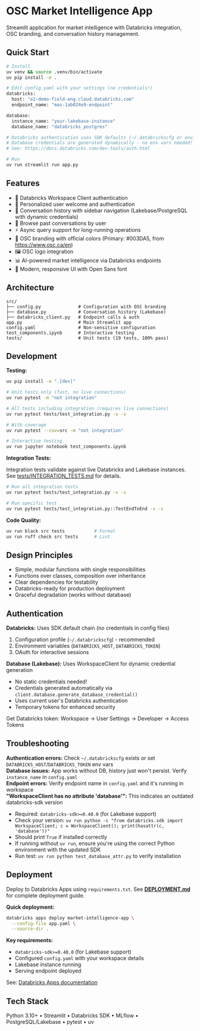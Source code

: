 # OSC Market Intelligence App

Streamlit application for market intelligence with Databricks integration, OSC branding, and conversation history management.

## Quick Start

```bash
# Install
uv venv && source .venv/bin/activate
uv pip install -e .

# Edit config.yaml with your settings (no credentials!)
databricks:
  host: "e2-demo-field-eng.cloud.databricks.com"
  endpoint_name: "mas-1ab024e9-endpoint"

database:
  instance_name: "your-lakebase-instance"
  database_name: "databricks_postgres"

# Databricks authentication uses SDK defaults (~/.databrickscfg or environment)
# Database credentials are generated dynamically - no env vars needed!
# See: https://docs.databricks.com/dev-tools/auth.html

# Run
uv run streamlit run app.py
```

## Features

- 🔐 Databricks Workspace Client authentication
- 👤 Personalized user welcome and authentication
- 💬 Conversation history with sidebar navigation (Lakebase/PostgreSQL with dynamic credentials)
- 📜 Browse past conversations by user
- ⚡ Async query support for long-running operations
- 🎨 OSC branding with official colors (Primary: #003DA5, from https://www.osc.ca/en)
- 🖼️ OSC logo integration
- 📊 AI-powered market intelligence via Databricks endpoints
- 🎯 Modern, responsive UI with Open Sans font

## Architecture

```
src/
├── config.py              # Configuration with OSC branding
├── database.py            # Conversation history (Lakebase)
├── databricks_client.py   # Endpoint calls & auth
app.py                     # Main Streamlit app
config.yaml                # Non-sensitive configuration
test_components.ipynb      # Interactive testing
tests/                     # Unit tests (19 tests, 100% pass)
```

## Development

**Testing:**
```bash
uv pip install -e ".[dev]"

# Unit tests only (fast, no live connections)
uv run pytest -m "not integration"

# All tests including integration (requires live connections)
uv run pytest tests/test_integration.py -v -s

# With coverage
uv run pytest --cov=src -m "not integration"

# Interactive testing
uv run jupyter notebook test_components.ipynb
```

**Integration Tests:**

Integration tests validate against live Databricks and Lakebase instances.
See [tests/INTEGRATION_TESTS.md](tests/INTEGRATION_TESTS.md) for details.

```bash
# Run all integration tests
uv run pytest tests/test_integration.py -v -s

# Run specific test
uv run pytest tests/test_integration.py::TestEndToEnd -v -s
```

**Code Quality:**
```bash
uv run black src tests           # Format
uv run ruff check src tests      # Lint
```

## Design Principles

- Simple, modular functions with single responsibilities
- Functions over classes, composition over inheritance
- Clear dependencies for testability
- Databricks-ready for production deployment
- Graceful degradation (works without database)

## Authentication

**Databricks:** Uses SDK default chain (no credentials in config files)
1. Configuration profile (`~/.databrickscfg`) - recommended
2. Environment variables (`DATABRICKS_HOST`, `DATABRICKS_TOKEN`)
3. OAuth for interactive sessions

**Database (Lakebase):** Uses WorkspaceClient for dynamic credential generation
- No static credentials needed!
- Credentials generated automatically via `client.database.generate_database_credential()`
- Uses current user's Databricks authentication
- Temporary tokens for enhanced security

Get Databricks token: Workspace → User Settings → Developer → Access Tokens

## Troubleshooting

**Authentication errors:** Check `~/.databrickscfg` exists or set `DATABRICKS_HOST`/`DATABRICKS_TOKEN` env vars  
**Database issues:** App works without DB, history just won't persist. Verify `instance_name` in `config.yaml`  
**Endpoint errors:** Verify endpoint name in `config.yaml` and it's running in workspace  
**"WorkspaceClient has no attribute 'database'":** This indicates an outdated databricks-sdk version
- Required: `databricks-sdk>=0.40.0` (for Lakebase support)
- Check your version: `uv run python -c "from databricks.sdk import WorkspaceClient; c = WorkspaceClient(); print(hasattr(c, 'database'))"`
- Should print `True` if installed correctly
- If running without `uv run`, ensure you're using the correct Python environment with the updated SDK
- Run test: `uv run python test_database_attr.py` to verify installation  

## Deployment

Deploy to Databricks Apps using `requirements.txt`. See **[DEPLOYMENT.md](DEPLOYMENT.md)** for complete deployment guide.

**Quick deployment:**
```bash
databricks apps deploy market-intelligence-app \
  --config-file app.yaml \
  --source-dir .
```

**Key requirements:**
- `databricks-sdk>=0.40.0` (for Lakebase support)
- Configured `config.yaml` with your workspace details
- Lakebase instance running
- Serving endpoint deployed

See: [Databricks Apps documentation](https://docs.databricks.com/apps/index.html)

## Tech Stack

Python 3.10+ • Streamlit • Databricks SDK • MLflow • PostgreSQL/Lakebase • pytest • uv

